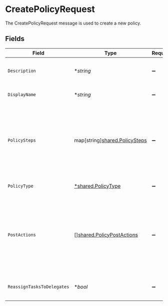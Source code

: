 # CreatePolicyRequest

The CreatePolicyRequest message is used to create a new policy.


## Fields

| Field                                                                                                                                       | Type                                                                                                                                        | Required                                                                                                                                    | Description                                                                                                                                 |
| ------------------------------------------------------------------------------------------------------------------------------------------- | ------------------------------------------------------------------------------------------------------------------------------------------- | ------------------------------------------------------------------------------------------------------------------------------------------- | ------------------------------------------------------------------------------------------------------------------------------------------- |
| `Description`                                                                                                                               | **string*                                                                                                                                   | :heavy_minus_sign:                                                                                                                          | The description of the new policy.                                                                                                          |
| `DisplayName`                                                                                                                               | **string*                                                                                                                                   | :heavy_minus_sign:                                                                                                                          | The display name of the new policy.                                                                                                         |
| `PolicySteps`                                                                                                                               | map[string][shared.PolicySteps](../../../pkg/models/shared/policysteps.md)                                                                  | :heavy_minus_sign:                                                                                                                          | The map of policy type to policy steps. The key is the stringified version of the enum. See other policies for examples.                    |
| `PolicyType`                                                                                                                                | [*shared.PolicyType](../../../pkg/models/shared/policytype.md)                                                                              | :heavy_minus_sign:                                                                                                                          | The enum of the policy type.                                                                                                                |
| `PostActions`                                                                                                                               | [][shared.PolicyPostActions](../../../pkg/models/shared/policypostactions.md)                                                               | :heavy_minus_sign:                                                                                                                          | Actions to occur after a policy finishes. As of now this is only valid on a certify policy to remediate a denied certification immediately. |
| `ReassignTasksToDelegates`                                                                                                                  | **bool*                                                                                                                                     | :heavy_minus_sign:                                                                                                                          | Allows reassigning tasks to delegates.                                                                                                      |